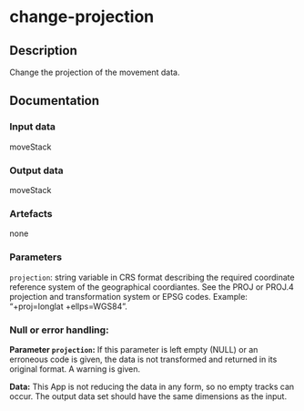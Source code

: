 # change-projection

## Description
Change the projection of the movement data. 

## Documentation

### Input data
moveStack

### Output data
moveStack

### Artefacts
none

### Parameters 
`projection`: string variable in CRS format describing the required coordinate reference system of the geographical coordiantes. See the PROJ or PROJ.4 projection and transformation system or EPSG codes. Example: “+proj=longlat +ellps=WGS84”.

### Null or error handling:
**Parameter `projection`:** If this parameter is left empty (NULL) or an erroneous code is given, the data is not transformed and returned in its original format. A warning is given.

**Data:** This App is not reducing the data in any form, so no empty tracks can occur. The output data set should have the same dimensions as the input.
